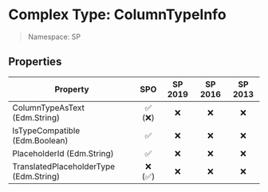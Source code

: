 # Complex Type: ColumnTypeInfo

> Namespace: SP

## Properties

Property | SPO | SP 2019 | SP 2016 | SP 2013
----------|:---:|:-------:|:-------:|:-------:
ColumnTypeAsText (Edm.String) | ✅ (❌) | ❌ | ❌ | ❌
IsTypeCompatible (Edm.Boolean) | ✅ | ❌ | ❌ | ❌
PlaceholderId (Edm.String) | ✅ | ❌ | ❌ | ❌
TranslatedPlaceholderType (Edm.String) | ❌ (✅) | ❌ | ❌ | ❌